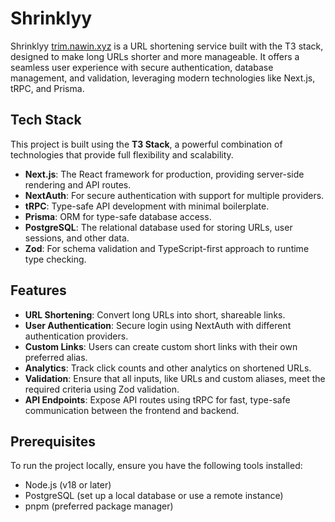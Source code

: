 # Shrinklyy

Shrinklyy <a href="https://trim.nawin.xyz" target="_blank">trim.nawin.xyz</a> is a URL shortening service built with the T3 stack, designed to make long URLs shorter and more manageable. It offers a seamless user experience with secure authentication, database management, and validation, leveraging modern technologies like Next.js, tRPC, and Prisma.

## Tech Stack

This project is built using the **T3 Stack**, a powerful combination of technologies that provide full flexibility and scalability.

- **Next.js**: The React framework for production, providing server-side rendering and API routes.
- **NextAuth**: For secure authentication with support for multiple providers.
- **tRPC**: Type-safe API development with minimal boilerplate.
- **Prisma**: ORM for type-safe database access.
- **PostgreSQL**: The relational database used for storing URLs, user sessions, and other data.
- **Zod**: For schema validation and TypeScript-first approach to runtime type checking.

## Features

- **URL Shortening**: Convert long URLs into short, shareable links.
- **User Authentication**: Secure login using NextAuth with different authentication providers.
- **Custom Links**: Users can create custom short links with their own preferred alias.
- **Analytics**: Track click counts and other analytics on shortened URLs.
- **Validation**: Ensure that all inputs, like URLs and custom aliases, meet the required criteria using Zod validation.
- **API Endpoints**: Expose API routes using tRPC for fast, type-safe communication between the frontend and backend.

## Prerequisites

To run the project locally, ensure you have the following tools installed:

- Node.js (v18 or later)
- PostgreSQL (set up a local database or use a remote instance)
- pnpm (preferred package manager)
